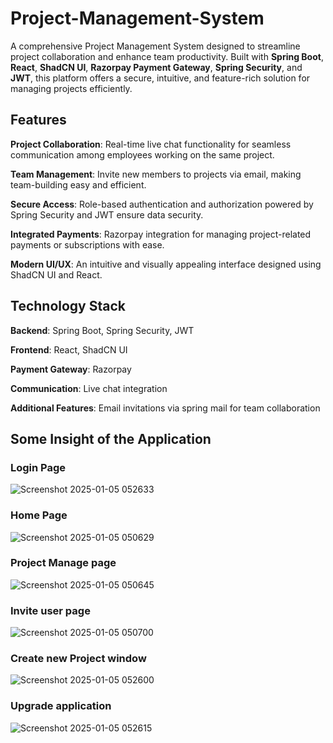 # Project-Management-System
A comprehensive Project Management System designed to streamline project collaboration and enhance team productivity. Built with **Spring Boot**, **React**, **ShadCN UI**, **Razorpay Payment Gateway**, **Spring Security**, and **JWT**, this platform offers a secure, intuitive, and feature-rich solution for managing projects efficiently.

## Features

**Project Collaboration**:
Real-time live chat functionality for seamless communication among employees working on the same project.

**Team Management**:
Invite new members to projects via email, making team-building easy and efficient.

**Secure Access**:
Role-based authentication and authorization powered by Spring Security and JWT ensure data security.

**Integrated Payments**:
Razorpay integration for managing project-related payments or subscriptions with ease.

**Modern UI/UX**:
An intuitive and visually appealing interface designed using ShadCN UI and React.

## Technology Stack

**Backend**: Spring Boot, Spring Security, JWT

**Frontend**: React, ShadCN UI

**Payment Gateway**: Razorpay

**Communication**: Live chat integration

**Additional Features**: Email invitations via spring mail for team collaboration

## Some Insight of the Application
### Login Page
![Screenshot 2025-01-05 052633](https://github.com/user-attachments/assets/5334ecb1-c57e-4c95-bd87-16ee82da7cb2)

### Home Page
![Screenshot 2025-01-05 050629](https://github.com/user-attachments/assets/e67680d0-17d7-4cfe-83f2-7104d60d139c)

### Project Manage page
![Screenshot 2025-01-05 050645](https://github.com/user-attachments/assets/0c299d4f-909a-4603-989b-6a32d1c0324f)

### Invite user page
![Screenshot 2025-01-05 050700](https://github.com/user-attachments/assets/54ef8382-d77e-410b-82dd-4ffcd36bd7c0)

### Create new Project window
![Screenshot 2025-01-05 052600](https://github.com/user-attachments/assets/3f258796-3854-4a75-9cb5-9b1e53fc035b)

### Upgrade application
![Screenshot 2025-01-05 052615](https://github.com/user-attachments/assets/15ca381a-4053-41be-a2ca-f6d6c5ec7fcf)






